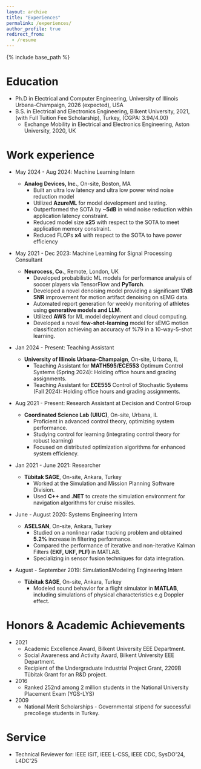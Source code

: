 ```yaml
---
layout: archive
title: "Experiences"
permalink: /experiences/
author_profile: true
redirect_from:
  - /resume
---
```


{% include base_path %}


Education
======
* Ph.D in Electrical and Computer Engineering, University of Illinois Urbana-Champaign, 2026 (expected), USA
* B.S. in Electrical and Electronics Engineering, Bilkent University, 2021, (with Full Tuition Fee Scholarship), Turkey, (CGPA: 3.94/4.00)
  * Exchange Mobility in Electrical and Electronics Engineering, Aston University, 2020, UK

Work experience
======
* May 2024 - Aug 2024: Machine Learning Intern 
  * **Analog Devices, Inc.**, On-site, Boston, MA
    - Built an ultra low latency and ultra low power wind noise reduction model
    - Utilized **AzureML** for model development and testing.
    - Outperformed the SOTA by **~5dB** in wind noise reduction within application latency constraint.
    - Reduced model size **x25** with respect to the SOTA to meet application memory constraint.
    - Reduced FLOPs **x4** with respect to the SOTA to have power efficiency

* May 2021 - Dec 2023: Machine Learning for Signal Processing Consultant
  * **Neurocess, Co.**, Remote, London, UK
    - Developed probabilistic ML models for performance analysis of soccer players via TensorFlow and **PyTorch**.
    - Developed a novel denoising model providing a significant **17dB SNR** improvement for motion artifact denoising on sEMG data.
    - Automated report generation for weekly monitoring of athletes using **generative models and LLM**.
    - Utilized **AWS** for ML model deployment and cloud computing.
    - Developed a novel **few-shot-learning** model for sEMG motion classification achieving an accuracy of %79 in a 10-way-5-shot learning.

* Jan 2024 - Present: Teaching Assistant
  * **University of Illinois Urbana-Champaign**, On-site, Urbana, IL
    - Teaching Assistant for **MATH595/ECE553** Optimum Control Systems (Spring 2024): Holding office hours and grading assignments.
    - Teaching Assistant for **ECE555** Control of Stochastic Systems (Fall 2024): Holding office hours and grading assignments.

* Aug 2021 - Present: Research Assistant at Decision and Control Group
  * **Coordinated Science Lab (UIUC)**, On-site, Urbana, IL
    - Proficient in advanced control theory, optimizing system performance.
    - Studying control for learning (integrating control theory for robust learning)
    - Focused on distributed optimization algorithms for enhanced system efficiency.

* Jan 2021 - June 2021: Researcher 
  * **Tübitak SAGE**, On-site, Ankara, Turkey
    - Worked at the Simulation and Mission Planning Software Division.
    - Used **C++** and **.NET** to create the simulation environment for navigation algorithms for cruise missiles.

* June - August 2020: Systems Engineering Intern
  * **ASELSAN**, On-site, Ankara, Turkey
    - Studied on a nonlinear radar tracking problem and obtained **5.2%** increase in filtering performance.
    - Compared the performance of iterative and non-iterative Kalman Filters **(EKF, UKF, PLF)** in MATLAB.
    - Specializing in sensor fusion techniques for data integration.

* August - September 2019: Simulation&Modeling Engineering Intern
  * **Tübitak SAGE**, On-site, Ankara, Turkey
    - Modeled sound behavior for a flight simulator in **MATLAB**, including simulations of physical characteristics e.g Doppler effect.

Honors & Academic Achievements
======
* 2021 
  * Academic Excellence Award, Bilkent University EEE Department. 
  * Social Awareness and Activity Award, Bilkent University EEE Department. 
  * Recipient of the Undergraduate Industrial Project Grant, 2209B Tübitak Grant for an R&D project. 
* 2016
  * Ranked 252nd among 2 million students in the National University Placement Exam (YGS-LYS) 
* 2009
  * National Merit Scholarships - Governmental stipend for successful precollege students in Turkey. 


Service
======
* Technical Reviewer for: IEEE ISIT, IEEE L-CSS, IEEE CDC, SysDO'24, L4DC'25

<!--   
Skills
======
* Skill 1
* Skill 2
  * Sub-skill 2.1
  * Sub-skill 2.2
  * Sub-skill 2.3
* Skill 3

Publications
======
  <ul>{% for post in site.publications reversed %}
    {% include archive-single-cv.html %}
  {% endfor %}</ul>
  
Talks
======
  <ul>{% for post in site.talks reversed %}
    {% include archive-single-talk-cv.html  %}
  {% endfor %}</ul>
  
Teaching
======
  <ul>{% for post in site.teaching reversed %}
    {% include archive-single-cv.html %}
  {% endfor %}</ul>
  
Service and leadership
======
* Currently signed in to 43 different slack teams -->
